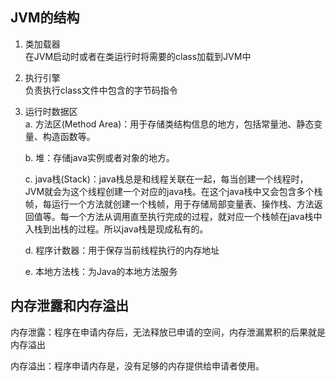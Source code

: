 ## JVM的结构
1. 类加载器  
   在JVM启动时或者在类运行时将需要的class加载到JVM中

2. 执行引擎  
   负责执行class文件中包含的字节码指令

3. 运行时数据区  
   a. 方法区(Method Area)：用于存储类结构信息的地方，包括常量池、静态变量、构造函数等。

   b. 堆：存储java实例或者对象的地方。

   c. java栈(Stack)：java栈总是和线程关联在一起，每当创建一个线程时，JVM就会为这个线程创建一个对应的java栈。在这个java栈中又会包含多个栈帧，每运行一个方法就创建一个栈帧，用于存储局部变量表、操作栈、方法返回值等。每一个方法从调用直至执行完成的过程，就对应一个栈帧在java栈中入栈到出栈的过程。所以java栈是现成私有的。

   d. 程序计数器：用于保存当前线程执行的内存地址

   e. 本地方法栈：为Java的本地方法服务

## 内存泄露和内存溢出  
内存泄露：程序在申请内存后，无法释放已申请的空间，内存泄漏累积的后果就是内存溢出  

内存溢出：程序申请内存是，没有足够的内存提供给申请者使用。